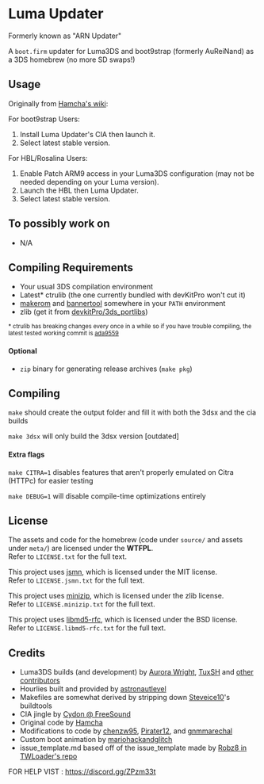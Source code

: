 # Luma Updater

Formerly known as "ARN Updater"

A `boot.firm` updater for Luma3DS and boot9strap (formerly AuReiNand) as a 3DS homebrew (no more SD swaps!)

## Usage

Originally from [Hamcha's wiki](https://github.com/Hamcha/lumaupdate/wiki):

For boot9strap Users:
1. Install Luma Updater's CIA then launch it.
2. Select latest stable version.

For HBL/Rosalina Users:
1. Enable Patch ARM9 access in your Luma3DS configuration (may not be needed depending on your Luma version).
2. Launch the HBL then Luma Updater.
3. Select latest stable version.

## To possibly work on
* N/A

## Compiling Requirements

- Your usual 3DS compilation environment
- Latest* ctrulib (the one currently bundled with devKitPro won't cut it)
- [makerom](http://3dbrew.org/wiki/Makerom) and [bannertool](https://github.com/Steveice10/bannertool) somewhere in your `PATH` environment
- zlib (get it from [devkitPro/3ds_portlibs](https://github.com/devkitPro/3ds_portlibs))

<sup>* ctrulib has breaking changes every once in a while so if you have trouble compiling, the latest tested working commit is [ada9559](https://github.com/smealum/ctrulib/commit/ada9559c11ab1870a9f25ac86c66bbacba206735)</sup>

#### Optional

- `zip` binary for generating release archives (`make pkg`)

## Compiling

`make` should create the output folder and fill it with both the 3dsx and the cia builds

`make 3dsx` will only build the 3dsx version [outdated]

#### Extra flags

`make CITRA=1` disables features that aren't properly emulated on Citra (HTTPc) for easier testing

`make DEBUG=1` will disable compile-time optimizations entirely

## License

The assets and code for the homebrew (code under `source/` and assets under `meta/`) are licensed under the **WTFPL**.  
Refer to `LICENSE.txt` for the full text.

This project uses [jsmn](https://github.com/zserge/jsmn), which is licensed under the MIT license.  
Refer to `LICENSE.jsmn.txt` for the full text.

This project uses [minizip](https://github.com/nmoinvaz/minizip), which is licensed under the zlib license.  
Refer to `LICENSE.minizip.txt` for the full text.

This project uses [libmd5-rfc](https://sourceforge.net/projects/libmd5-rfc/), which is licensed under the BSD license.  
Refer to `LICENSE.libmd5-rfc.txt` for the full text.

## Credits

- Luma3DS builds (and development) by [Aurora Wright](https://github.com/AuroraWright), [TuxSH](https://github.com/TuxSH) and [other contributors](https://github.com/AuroraWright/Luma3DS/graphs/contributors)
- Hourlies built and provided by [astronautlevel](https://github.com/astronautlevel2)
- Makefiles are somewhat derived by stripping down [Steveice10](https://github.com/Steveice10)'s buildtools
- CIA jingle by [Cydon @ FreeSound](https://www.freesound.org/people/cydon/)
- Original code by [Hamcha](https://github.com/Hamcha/lumaupdate)
- Modifications to code by [chenzw95](https://github.com/chenzw95), [Pirater12](https://github.com/pirater12), and [gnmmarechal](https://github.com/gnmmarechal)
- Custom boot animation by [mariohackandglitch](https://github.com/mariohackandglitch)
- issue_template.md based off of the issue_template made by [Robz8 in TWLoader's repo](https://github.com/Robz8/TWLoader/blob/master/.github/issue_template.md)



FOR HELP VIST : https://discord.gg/ZPzm33t
